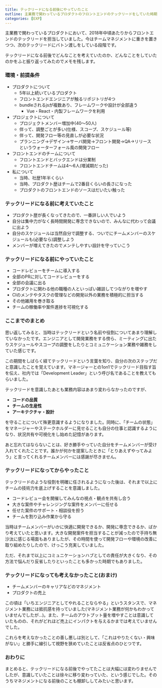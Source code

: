 ```yaml
---
title: テックリードになる前後にやっていたこと
outline: 主業務で関わっているプロダクトのフロントエンドのテックリードをしていた時期があるので、どのようにテックリードになったか、そのときどのようなことを考えていたか、などを振り返りました。
categories: [EXP]
---
```


主業務で関わっているプロダクトにおいて、2018年中頃あたりからフロントエンドのテックリードを担当していました。今はチームマネジメントに重きを置きつつ、次のテックリードにバトン渡しをしている段階です。

テックリードになる前後でどんなことを考えていたのか、どんなことをしていたのかをふと振り返ってみたのでメモを残します。


### 環境・前提条件
* プロダクトについて
  * 5年以上続いているプロダクト
  * フロントエンドエンジニアが触るリポジトリが4つ
  * bundleされるjsが複数あり、フレームワークや設計が全部違う
    * Vue・React・内製フレームワークを利用
* プロジェクトについて
  * プロジェクトメンバー増加中(40〜50人)
  * 伴って、調整ごとが多い(仕様、スコープ、スケジュール等)
  * 伴って、開発フロー等の見直しが必要な状況
  * プランニング→デザイン→サーバ開発→フロント開発→QA→リリース  
    というウォーターフォール風の開発フロー
* フロントエンドのチームについて
  * フロントエンドとバックエンドは分業制
  * フロントエンドチームは4〜6人(増減期だった)
* 私について
  * 当時、社歴1年半くらい
  * 当時、プロダクト歴はチームで2番目くらいの長さになった
  * プロダクトのフロントエンドのソースはだいたい触った


### テックリードになる前に考えていたこと
* プロダクト歴が長くなってきたので、一番詳しい人でいよう
* 自分は集中力がなく長時間開発に専念できないので、みんなに代わって会議に出よう
* 自分のスケジュールは当然自分で調整する、ついでにチームメンバーのスケジュールも(必要なら)調整しよう
* メンバーが増えてきたのでメンテしやすい設計を守っていこう

### テックリードになる前にやっていたこと
* コードレビューをチームに導入する
* 全部のPRに対してコードレビューをする
* 全部の会議に出る
* プロダクトに関わる他の職種の人といっぱい雑談してつながりを増やす
* CIのメンテやタスクの管理などの開発以外の業務を積極的に担当する
* その他雑用を巻き取る
* チームの稼働率や案件進捗を可視化する
	
### ここまでのまとめ

思い返してみると、当時はテックリードという名前や役割についてあまり理解していなかったです。エンジニアとして開発業務をする傍ら、ミーティングに出たりスケジュールやスコープの調整をしたりとコミュニケーション業務や雑務をしていた感じです。

この期間をしばらく経てテックリードという言葉を知り、自分の次のステップだと意識したことを覚えています。マネージャーとの1on1でテックリード目指す旨を伝え、社内では「Development Leader」という呼び名であることを教えてもらいました。

テックリードを意識したあとも業務内容はあまり変わらなかったのですが、

* **コードの品質**
* **チームの生産性**
* **アーキテクチャ・設計**

を守ることについて殊更意識するようになりました。同時に、「チームの状態」をマネージャーやステークホルダーに見せることも自分の仕事と認識するようになり、状況共有や可視化をし始めた記憶があります。

あと忘れてはならないことは、好き勝手やっていた自分をチームメンバーが受け入れてくれたことです。誰かが何かを提案したときに「とりあえずやってみよう」と言ってくれるチームメンバーには感謝が尽きません。

### テックリードになってからやったこと

テックリードのような役割を明確に任されるようになった後は、それまで以上にチームの技術力を底上げすることを意識しました。

* コードレビュー会を開催してみんなの視点・観点を共有し合う
* 大きな案件やチャレンジングな案件をメンバーに任せる
* 任せた案件のサポート・相談役を担う
* チームを割り込み作業から守る

当時はチームメンバーがいかに快適に開発できるか、開発に専念できるか、ばかり考えていたと思います。大きな開発案件を担当することが減ったので手持ち無沙汰に感じる場面もありましたが、その時間を使って開発フローや環境の改善に取り組めたりしたので、けっこう充実していました。

ただ、それまで以上にコミュニケーションハブとしての責任が大きくなり、その方法で悩んだり反省したりといったことも多かった時期でもありました。

### テックリードになっても考えなかったこと(おまけ)

* チームメンバーのキャリアなどのマネジメント
* プロダクトの売上

この頃は「いちエンジニアとしてやれることならやる」というスタンスで、マネジメント業務には抵抗感を持っていました(マネジメント業務が何かもわかっていませんでしたが…)。また、チームのアウトプット量を増やすことは意識していたものの、それがどれほど売上にインパクトを与えるかまでは考えていませんでした。

これらを考えなかったことの善し悪しは別として、「これはやりたくない・興味がない」と勝手に線引して視野を狭めていたことは反省点のひとつです。

### おわりに

まとめると、テックリードになる前後でやってたことは大幅には変わりませんでしたが、意識していたことは徐々に移り変わっていた、という感じでした。そのうちマネジメントになる前後のことも棚卸ししてみたいと思います。